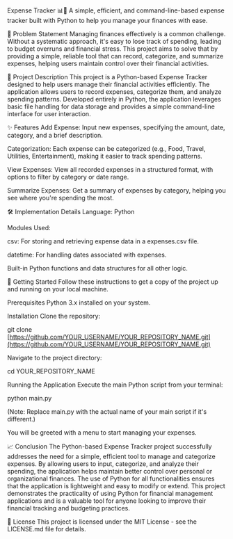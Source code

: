 Expense Tracker 📊💸
A simple, efficient, and command-line-based expense tracker built with Python to help you manage your finances with ease.

📝 Problem Statement
Managing finances effectively is a common challenge. Without a systematic approach, it's easy to lose track of spending, leading to budget overruns and financial stress. This project aims to solve that by providing a simple, reliable tool that can record, categorize, and summarize expenses, helping users maintain control over their financial activities.

🚀 Project Description
This project is a Python-based Expense Tracker designed to help users manage their financial activities efficiently. The application allows users to record expenses, categorize them, and analyze spending patterns. Developed entirely in Python, the application leverages basic file handling for data storage and provides a simple command-line interface for user interaction.

✨ Features
Add Expense: Input new expenses, specifying the amount, date, category, and a brief description.

Categorization: Each expense can be categorized (e.g., Food, Travel, Utilities, Entertainment), making it easier to track spending patterns.

View Expenses: View all recorded expenses in a structured format, with options to filter by category or date range.

Summarize Expenses: Get a summary of expenses by category, helping you see where you're spending the most.

🛠️ Implementation Details
Language: Python

Modules Used:

csv: For storing and retrieving expense data in a expenses.csv file.

datetime: For handling dates associated with expenses.

Built-in Python functions and data structures for all other logic.

🏁 Getting Started
Follow these instructions to get a copy of the project up and running on your local machine.

Prerequisites
Python 3.x installed on your system.

Installation
Clone the repository:

git clone [https://github.com/YOUR_USERNAME/YOUR_REPOSITORY_NAME.git](https://github.com/YOUR_USERNAME/YOUR_REPOSITORY_NAME.git)

Navigate to the project directory:

cd YOUR_REPOSITORY_NAME

Running the Application
Execute the main Python script from your terminal:

python main.py

(Note: Replace main.py with the actual name of your main script if it's different.)

You will be greeted with a menu to start managing your expenses.

📈 Conclusion
The Python-based Expense Tracker project successfully addresses the need for a simple, efficient tool to manage and categorize expenses. By allowing users to input, categorize, and analyze their spending, the application helps maintain better control over personal or organizational finances. The use of Python for all functionalities ensures that the application is lightweight and easy to modify or extend. This project demonstrates the practicality of using Python for financial management applications and is a valuable tool for anyone looking to improve their financial tracking and budgeting practices.

📄 License
This project is licensed under the MIT License - see the LICENSE.md file for details.
